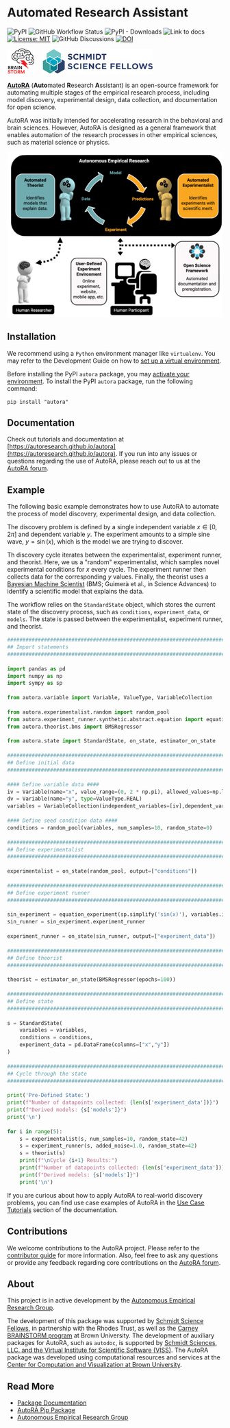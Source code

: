 # Automated Research Assistant

![PyPI](https://img.shields.io/pypi/v/autora)
![GitHub Workflow Status](https://img.shields.io/github/actions/workflow/status/autoresearch/autora/test-pytest.yml)
![PyPI - Downloads](https://img.shields.io/pypi/dm/autora)
![Link to docs](https://img.shields.io/badge/Docs-autoresearch.github.io-purple)
[![License: MIT](https://img.shields.io/badge/License-MIT-yellow.svg)](https://opensource.org/licenses/MIT)
![GitHub Discussions](https://img.shields.io/github/discussions/autoresearch/autora)
[![DOI](https://joss.theoj.org/papers/10.21105/joss.06839/status.svg)](https://doi.org/10.21105/joss.06839)

<a href="https://ccbs.carney.brown.edu/brainstorm"><img src="docs/img/brainstorm.png" alt="BRAINSTORM Program" height="60"></img></a>&nbsp;&nbsp;&nbsp;&nbsp;
<a href="https://schmidtsciencefellows.org/"><img src="docs/img/ssf.png" alt="Schmidt Science Fellows" height="60"></img></a>

<b>[AutoRA](https://pypi.org/project/autora/)</b> (<b>Auto</b>mated <b>R</b>esearch <b>A</b>ssistant) is an open-source framework for 
automating multiple stages of the empirical research process, including model discovery, experimental design, data collection, and documentation for open science. 

AutoRA was initially intended for accelerating research in the behavioral and brain sciences. However, AutoRA is designed as a general framework that enables automation of the research processes in other empirical sciences, such as material science or physics.

![Autonomous Empirical Research Paradigm](https://github.com/AutoResearch/autora/raw/main/docs/img/overview.png)

## Installation


We recommend using a `Python` environment manager like `virtualenv`. You may refer to the Development Guide on how to [set up a virtual environment](https://autoresearch.github.io/autora/contribute/setup/#create-a-virtual-environment).  

Before installing the PyPI ``autora`` package, you may [activate your environment](https://autoresearch.github.io/autora/contribute/setup/#activating-and-using-the-environment). To install the PyPI `autora` package, run the following command:

```shell
pip install "autora"
```

## Documentation

Check out tutorials and documentation at 
[https://autoresearch.github.io/autora](https://autoresearch.github.io/autora). If you run into any issues or questions regarding the use of AutoRA, please reach out to us at the [AutoRA forum](https://github.com/orgs/AutoResearch/discussions/categories/using-autora).

## Example

The following basic example demonstrates how to use AutoRA to automate the process of model discovery, experimental design, and data collection. 

The discovery problem is defined by a single independent variable $x \in [0, 2 \pi]$ and dependent variable $y$.
The experiment amounts to a simple sine wave, $y = \sin(x)$, which is the model we are trying to discover.

Th discovery cycle iterates between the experimentalist, experiment runner, and theorist. Here, we us a "random" experimentalist, which samples novel experimental conditions for $x$ every cycle. 
The experiment runner then collects data for the corresponding $y$ values. Finally, the theorist uses a [Bayesian Machine Scientist](https://autoresearch.github.io/autora/user-guide/theorists/bms/) (BMS; Guimerà et al., in Science Advances) to identify a scientific model that explains the data. 

The workflow relies on the ``StandardState`` object, which stores the current state of the discovery process, such as ``conditions``, ``experiment_data``, or ``models``. The state is passed between the experimentalist, experiment runner, and theorist.


```python
####################################################################################
## Import statements
####################################################################################

import pandas as pd 
import numpy as np
import sympy as sp

from autora.variable import Variable, ValueType, VariableCollection

from autora.experimentalist.random import random_pool
from autora.experiment_runner.synthetic.abstract.equation import equation_experiment
from autora.theorist.bms import BMSRegressor

from autora.state import StandardState, on_state, estimator_on_state

####################################################################################
## Define initial data
####################################################################################

#### Define variable data ####
iv = Variable(name="x", value_range=(0, 2 * np.pi), allowed_values=np.linspace(0, 2 * np.pi, 30))
dv = Variable(name="y", type=ValueType.REAL)
variables = VariableCollection(independent_variables=[iv],dependent_variables=[dv])

#### Define seed condition data ####
conditions = random_pool(variables, num_samples=10, random_state=0)

####################################################################################
## Define experimentalist
####################################################################################

experimentalist = on_state(random_pool, output=["conditions"])

####################################################################################
## Define experiment runner
####################################################################################

sin_experiment = equation_experiment(sp.simplify('sin(x)'), variables.independent_variables, variables.dependent_variables[0])
sin_runner = sin_experiment.experiment_runner

experiment_runner = on_state(sin_runner, output=["experiment_data"])

####################################################################################
## Define theorist
####################################################################################

theorist = estimator_on_state(BMSRegressor(epochs=100))

####################################################################################
## Define state
####################################################################################

s = StandardState(
    variables = variables,
    conditions = conditions,
    experiment_data = pd.DataFrame(columns=["x","y"])
)

####################################################################################
## Cycle through the state
####################################################################################

print('Pre-Defined State:')
print(f"Number of datapoints collected: {len(s['experiment_data'])}")
print(f"Derived models: {s['models']}")
print('\n')

for i in range(5):
    s = experimentalist(s, num_samples=10, random_state=42)
    s = experiment_runner(s, added_noise=1.0, random_state=42)
    s = theorist(s)
    print(f"\nCycle {i+1} Results:")
    print(f"Number of datapoints collected: {len(s['experiment_data'])}")
    print(f"Derived models: {s['models']}")
    print('\n')
```

If you are curious about how to apply AutoRA to real-world discovery problems, you can find use case examples of AutoRA in the [Use Case Tutorials](https://autoresearch.github.io/autora/examples/) section of the documentation.

## Contributions

We welcome contributions to the AutoRA project. Please refer to the [contributor guide](https://autoresearch.github.io/autora/contribute/) for more information. Also, feel free to ask any questions or provide any feedback regarding core contributions on the [AutoRA forum](https://github.com/orgs/AutoResearch/discussions/). 

## About

This project is in active development by the [Autonomous Empirical Research Group](https://musslick.github.io/AER_website/Research.html).

The development of this package was supported by [Schmidt Science Fellows](https://schmidtsciencefellows.org/), in partnership with the Rhodes Trust, as well as the [Carney BRAINSTORM program](https://ccbs.carney.brown.edu/brainstorm) at Brown University. The development of auxiliary packages for AutoRA, such as `autodoc`, is supported by [Schmidt Sciences, LLC. and the Virtual Institute for Scientific Software (VISS)](https://www.schmidtsciences.org/viss/). The AutoRA package was developed using computational resources and services at the [Center for Computation and Visualization at Brown University](https://ccv.brown.edu).


## Read More

- [Package Documentation](https://autoresearch.github.io/autora/)
- [AutoRA Pip Package](https://pypi.org/project/autora/)
- [Autonomous Empirical Research Group](http://www.empiricalresearch.ai)

